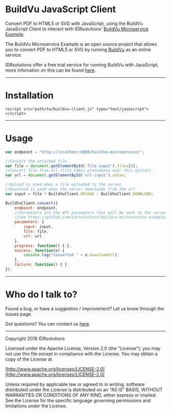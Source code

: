 # BuildVu JavaScript Client #

Convert PDF to HTML5 or SVG with JavaScript, using the BuildVu JavaScript Client to interact with IDRsolutions' [BuildVu Microservice Example](https://github.com/idrsolutions/buildvu-microservice-example).

The BuildVu Microservice Example is an open source project that allows you to convert PDF to HTML5 or SVG by running [BuildVu](https://www.idrsolutions.com/buildvu/) as an online service. 

IDRsolutions offer a free trial service for running BuildVu with JavaScript, more infomation on this can be found [here](https://www.idrsolutions.com/buildvu/convert-pdf-in-javascript/).


-----

# Installation

```
<script src="path/to/buildvu-client.js" type="text/javascript"></script>
```

-----

# Usage #

```javascript
var endpoint = "http://localhost:8080/buildvu-microservice/";

//Convert the attached file
var file = document.getElementById('file-input').files[0];
//Convert file from url (file takes precedence over this option).
var url = document.getElementById('url-input').value;

//Upload is used when a file uploaded to the server
//Download is used when the server downloads from the url
var input = file ? BuildVuClient.UPLOAD : BuildVuClient.DOWNLOAD;

BuildVuClient.convert({
    endpoint: endpoint,
    //Parameters are the API parameters that will be sent to the server
    //See https://github.com/idrsolutions/buildvu-microservice-example/blob/master/API.md
    parameters: {
        input: input,
        file: file,
        url: url
    },
    progress: function() { },
    success: function(e) {
        console.log("Converted " + e.downloadUrl);
    },
    failure: function() { }
});
```

-----

# Who do I talk to? #

Found a bug, or have a suggestion / improvement? Let us know through the Issues page.

Got questions? You can contact us [here](https://idrsolutions.zendesk.com/hc/en-us/requests/new).

-----

Copyright 2018 IDRsolutions

Licensed under the Apache License, Version 2.0 (the "License");
you may not use this file except in compliance with the License.
You may obtain a copy of the License at

[http://www.apache.org/licenses/LICENSE-2.0](http://www.apache.org/licenses/LICENSE-2.0)

Unless required by applicable law or agreed to in writing, software
distributed under the License is distributed on an "AS IS" BASIS,
WITHOUT WARRANTIES OR CONDITIONS OF ANY KIND, either express or implied.
See the License for the specific language governing permissions and
limitations under the License.
